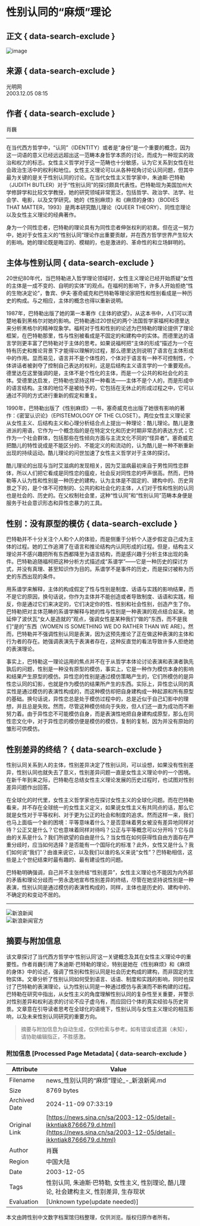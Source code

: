 # 性别认同的“麻烦”理论

## 正文 { data-search-exclude }


![image](https://n.sinaimg.cn/sinacn10219/292/w146h146/20190717/bdc6-hzxsvnp0096893.jpg)

## 来源 { data-search-exclude }

光明网  
2003.12.05 08:15  

## 作者 { data-search-exclude }

肖巍

---

在当代西方哲学中，“认同”（IDENTITY）或者是“身份”是一个重要的概念，因为这一词语的意义已经远远超出这一范畴本身哲学本质的讨论，而成为一种现实的政治和权力的标志。女性主义哲学对于这一范畴也十分敏感，认为它关系到女性在社会政治生活中的权利和地位。女性主义理论可以从各种视角讨论认同问题，但其中最为关键的是关于性别认同的讨论。在当代女性主义哲学家中，朱迪斯·巴特勒（JUDITH BUTLER）对于“性别认同”的探讨颇具代表性。巴特勒现为美国加州大学修辞学和比较文学教授，她的研究领域非常宽泛，包括哲学、政治学、法学、社会学、电影，以及文学研究。她的《性别麻烦》和《麻烦的身体》（BODIES THAT MATTER，1993）是两本研究酷儿理论（QUEER THEORY）、同性恋理论以及女性主义理论的经典著作。

身为一个同性恋者，巴特勒的理论具有为同性恋者伸张权利的初衷。但在这一努力中，她对于女性主义的“性别认同”理论作出重要贡献，并在西方哲学世界产生较大的影响。她的理论既是晦涩的、模糊的，也是激进的、革命性的和立场鲜明的。

## 主体与性别认同 { data-search-exclude }

20世纪80年代，当巴特勒进入哲学理论领域时，女性主义理论已经开始质疑“女性的主体是一成不变的、自明的实体”的观点。在福柯的影响下，许多人开始拒绝“性的生物决定论”，鲁宾、伊夫·塞奇威克和巴特勒等理论家把性和性别看成是一种历史的构成。与之相应，主体的概念也得以重新说明。

1987年，巴特勒出版了她的第一本著作《主体的欲望》，从这本书中，人们可以清楚地看到黑格尔对她的影响。巴特勒通过20世纪的两个法国哲学家福柯和德里达来分析黑格尔的精神现象学。福柯对于性和性别的论述为巴特勒的理论提供了理论框架，在巴特勒那里，性与性别被看成是不固定的和建构中的实体。而德里达的语言学则更丰富了巴特勒对于主体的思考。如果说福柯把“主体的形成”描述为一个在特有历史和推论背景下才能得以理解的过程，那么德里达则说明了语言在主体形成中的作用。显而易见，语言并不是个体性的，个体对于语言有一种不可控制性，个体讲话者被剥夺了控制自己表达的权利，这是后结构主义语言学的一个重要观点。德里达在这里强调的是，主体不是个性化的主体，而是一个公共的和社会化的主体。受德里达启发，巴特勒也坚持这样一种看法——主体不是个人的，而是形成中的语言结构。主体的地位不是被给予的，它包括在无休止的形成过程之中，它可以通过不同的方式进行重新的假定和重复。

1990年，巴特勒出版了《性别麻烦》一书，塞奇威克也出版了她很有影响的著作：《密室认识论》（EPISTEMOLOGY OF THE CLOSET）。两位女性主义理论家从女性主义、后结构主义和心理分析结合点上提出一种理论：酷儿理论。酷儿是激进派的用语，它作为一个概念指的是在特定文化和历史时期非常态的表达方式；它作为一个社会群体，包括那些在性倾向方面与主流文化不同的“怪异者”。塞奇威克把酷儿的特性说成是不能区分的、不能定义的和流动的，认为酷儿是一种不断重新出现的持续运动。酷儿理论的问世加速了女性主义哲学对于主体的探讨。

酷儿理论的出现与当时艾滋病的发现相关，因为艾滋病最初来自于男性同性恋群体，所以人们把它看成是同性恋的瘟疫，社会反对同性恋的呼声很高。然而，巴特勒等人认为性和性别是一种历史的建构，认为主体是不固定的、建构中的、历史背景之下的，是个体不可控制的、公共的和社会化的主体，人们对于性和性别的认同也是社会的、历史的。在父权制社会里，这种“性认同”和“性别认同”范畴本身便是服务于社会意识形态和异性恋暴力的工具。

## 性别：没有原型的模仿 { data-search-exclude }

巴特勒并不十分关注个人和个人的体验，而是侧重于分析个人逐步假定自己成为主体的过程。她的工作追溯了在语言和推论结构内认同形成的过程。但是，结构主义理论并不感兴趣把所有东西都降至为语言结构，而是感兴趣于分析主体出现的条件。巴特勒追随福柯把这种分析方式描述成“系谱学”——它是一种历史的探讨方式，并没有真理、甚至知识作为目的。系谱学不是事件的历史，而是探讨被称为历史的东西出现的条件。

用系谱学来解释，主体的构成假定了性与性别是制度、话语与实践的影响结果，而不是它的原因，换句话说，你作为主体并不能创造或者导致制度、话语和实践，相反，你是通过它们来决定的，它们决定你的性、性别和社会性别，创造产生了你。巴特勒把对主体范畴的系谱学解释与她的性与性别是一种表演的观点结合起来。她延伸了波伏瓦“女人是造就的”观点，强调女性是某种我们“做的”东西，而不是我们“是的”东西（WOMEN IS SOMETHING WE DO RATHER THAN WE ARE）。然而，巴特勒并不强调性别认同是表演，因为这预先推论了正在做这种表演的主体和行为者的存在。她强调表演先于表演者存在，这种反直觉的看法导致许多人拒绝她的表演理论。

事实上，巴特勒这一理论运用的焦点并不在于从哲学本体论讨论表演和表演者孰先孰后的问题，性别是一种没有原型的模仿，事实上，它是一种作为模仿本身的影响和结果产生原型的模仿。异性恋的性别是通过模仿策略产生的，它们所模仿的是异性恋认同的幻影，也就是作为模仿的结果所产生的东西。实际上，异性恋认同的真实性是通过模仿的表演性构成的，而这种模仿却把自身建构成一种起源和所有原型的基础。换句话说，异性恋总是处于模仿过程中的，总是近似于自己幻影中的理想，并且总是失败。然而，尽管这种模仿倾向于失败，但人们还一直为成功而不断努力着。由于异性恋不可能模仿自身，而是表演性地把自身建构成原型，那么在同性恋文化中，对于异性恋的模仿便是模仿的模仿，复制的复制，因为并没有原始的雏形可供模仿。

## 性别差异的终结？ { data-search-exclude }

性别认同关系到人的主体，性别差异决定了性别认同，可以设想，如果没有性别差异，性别认同也就失去了意义，性别差异问题一直是女性主义理论中的一个困境。在新千年到来之际，巴特勒在总结女性主义理论发展的历史过程时，也试图对性别差异问题作出回答。

在全球化的时代里，女性主义哲学家也在探讨女性主义的全球化问题。而在巴特勒看来，并不存在全球统一的女性主义定义，如果说女性主义有共同点的话，那么它就是女性对于平等权利、对于更为公正的社会和制度的追求。然而这样一来，我们也马上面临一个新的困境：平等意味着什么？是否意味着男女被没有差异地同样对待？公正又是什么？它也意味着同样对待吗？公正与平等概念可以分开吗？它与自由的关系是什么？我们所欲望的自由是什么？当女性在如何获得性自由方面存在严重分歧时，应当如何选择？是否能有一个国际化的标准？此外，女性又是什么？我们如何说“我们”？由谁来说它，以及我们以谁的名义来说“女性”？巴特勒相信，这些是上个世纪结束时最有趣的、最有建设性的问题。

巴特勒明确强调，自己并不主张终结“性别差异”，女性主义理论也不能因为内外部的矛盾和理论分歧而一劳永逸地宣布性别差异的终结，尽管在她坚持说性别是一种表演，性别认同是通过模仿的表演性构成的，同样，主体也是历史的、建构中的、不确定的和变动不居的。

---

![新浪新闻](https://n.sinaimg.cn/default/2fb77759/20151125/320X320.png)  
![新浪新闻官方](https://n.sinaimg.cn/default/80905340/20200331/sinalogo.png)
<!-- tcd_original_link https://news.sina.cn/sa/2003-12-05/detail-ikkntiak8766679.d.html -->
## 摘要与附加信息

<!-- tcd_abstract -->
该文章探讨了当代西方哲学中‘性别认同’这一关键概念及其在女性主义理论中的重要性。作者肖巍引用了朱迪斯·巴特勒的理论，特别是她在《性别麻烦》和《麻烦的身体》中的论述，强调了性别和性别认同是社会历史构成的建构，而非固定的生物实体。文章分析了性别认同如何受到语言、话语、制度和实践的影响，同时也探讨了巴特勒的表演理论，认为性别认同是一种通过模仿与表演而不断构建的过程。巴特勒在研究中指出，从女性主义的角度理解性别认同的复杂性至关重要，并警示对性别差异和权利追求的讨论不应子虚乌有，而应回归个体的真实经验与历史背景。文章意在引导读者思考在全球化的语境下，性别认同与女性主义理论的相互影响，以及未来性别认同研究的重要方向。
<!-- tcd_abstract_end -->

> 摘要与附加信息为自动生成，仅供检索与参考。如有错误或遗漏（未知），请协助编辑指正，不胜感激。

### 附加信息 [Processed Page Metadata] { data-search-exclude }

| Attribute       | Value                                  |
|-----------------|----------------------------------------|
| Filename        | news_性别认同的“麻烦”理论_-_新浪新闻.md                             |
| Size            | 8769 bytes                           |
| Archived Date   | 2024-11-09 07:33:19                             |
| Original Link   | [https://news.sina.cn/sa/2003-12-05/detail-ikkntiak8766679.d.html](https://news.sina.cn/sa/2003-12-05/detail-ikkntiak8766679.d.html)                       |
| Author          | 肖巍                               |
| Region          | 中国大陆                               |
| Date            | 2003-12-05                                 |
| Tags            | 性别认同, 朱迪斯·巴特勒, 女性主义, 性别理论, 酷儿理论, 社会建构主义, 性别差异, 生存现状                                 |
| Evaluation            | [Unknown type(update needed)]                                 |
<!-- tcd_table_end -->

本文由跨性别中文数字档案馆归档整理，仅供浏览。版权归原作者所有。
